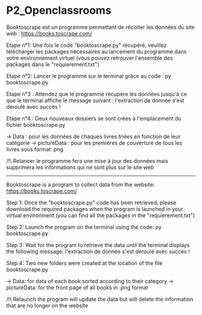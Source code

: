 # P2_Openclassrooms


Booktoscrape est un programme permettant de récolter les données du site web :
https://books.toscrape.com/


Etape n°1: Une fois le code "booktoscrape.py" récupéré, veuillez télécharger les packages nécéssaires
	au lancement du programme dans votre environnement virtuel
	(vous pouvez retrouver l'ensemble des packages dans le "requierement.txt")

Etape n°2: Lancer le programme sur le terminal grâce au code : py booktoscrape.py

Etape n°3 : Attendez que le programme récupère les données jusqu'à ce que le terminal affiche 
	le message suivant : l'extraction de donnée s'est déroulé avec succès !

Etape n°4 : Deux nouveaux dossiers se sont crées à l'emplacement du fichier booktoscrape.py

-> Data : pour les données de chaques livres triées en fonction de leur catégorie
-> pictureData : pour les premières de couverture de tous les livres sous format .png


/!\ Relancer le programme fera une mise à jour des données mais supprimera les informations qui ne
sont plus sur le site web

----

Booktoscrape is a program to collect data from the website:
https://books.toscrape.com/


Step 1: Once the "booktoscrape.py" code has been retrieved, please download the required packages
	when the program is launched in your virtual environment
	(you can find all the packages in the "requierement.txt")

Step 2: Launch the program on the terminal using the code: py booktoscrape.py

Step 3: Wait for the program to retrieve the data until the terminal displays 
	the following message: l'extraction de donnée s'est déroulé avec succès !

Step 4: Two new folders were created at the location of the file booktoscrape.py

-> Data: for data of each book sorted according to their category
-> pictureData: for the front page of all books in .png format

/!\ Relaunch the program will update the data but will delete the information that are 
no longer on the website
